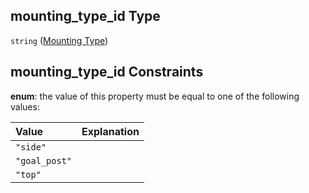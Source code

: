 ## mounting\_type\_id Type

`string` ([Mounting Type](iea43_wra_data_model-properties-measurement-location-measurement-location-properties-measurement-point-measurement-point-properties-mounting-arrangement-mounting-arrangement-properties-mounting-type.md))

## mounting\_type\_id Constraints

**enum**: the value of this property must be equal to one of the following values:

| Value         | Explanation |
| :------------ | :---------- |
| `"side"`      |             |
| `"goal_post"` |             |
| `"top"`       |             |
